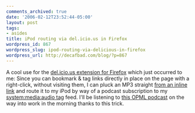 ```yaml
---
comments_archived: true
date: '2006-02-12T23:52:44-05:00'
layout: post
tags:
- asides
title: iPod routing via del.icio.us in Firefox
wordpress_id: 867
wordpress_slug: ipod-routing-via-delicious-in-firefox
wordpress_url: http://decafbad.com/blog/?p=867
---
```

A cool use for the <a href="http://del.icio.us/help/firefox/extension">del.icio.us extension for Firefox</a> which just occurred to me:  Since you can bookmark & tag links directly in place on the page with a right-click, without visiting them, I can pluck an MP3 straight <a href="http://blogs.msdn.com/alexbarn/archive/2006/02/12/530652.aspx">from an inline link</a> and route it to my iPod by way of a podcast subscription to my <a href="http://del.icio.us/rss/deusx/system:media:audio">system:media:audio tag</a> feed.  I'll be listening to <a href="http://blogs.msdn.com/alexbarn/archive/2006/02/12/530652.aspx">this OPML podcast</a> on the way into work in the morning thanks to this trick.
